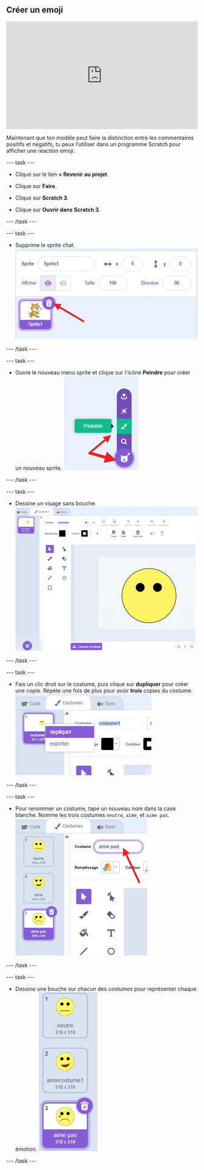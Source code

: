 ## Créer un emoji

<html>
  <div style="position: relative; overflow: hidden; padding-top: 56.25%;">
    <iframe style="position: absolute; top: 0; left: 0; right: 0; width: 100%; height: 100%; border: none;" src="https://www.youtube.com/embed/RIz7WHhlBnQ?rel=0&cc_load_policy=1" allowfullscreen allow="accelerometer; autoplay; clipboard-write; encrypted-media; gyroscope; picture-in-picture; web-share"></iframe>
  </div>
</html>

Maintenant que ton modèle peut faire la distinction entre les commentaires positifs et négatifs, tu peux l’utiliser dans un programme Scratch pour afficher une réaction emoji.

--- task ---

+ Clique sur le lien **< Revenir au projet**.

+ Clique sur **Faire**.

+ Clique sur **Scratch 3**.

+ Clique sur **Ouvrir dans Scratch 3**.

--- /task ---

--- task ---

+ Supprime le sprite chat.![Suppression du sprite par défaut](images/delete-cat.png)

--- /task ---

--- task ---

+ Ouvre le nouveau menu sprite et clique sur l'icône **Peindre** pour créer un nouveau sprite. ![Ouvre le nouveau menu sprite et sélectionne Peindre](images/click-paint.png)

--- /task ---

--- task ---

+ Dessine un visage sans bouche. ![Dessine un visage sans bouche](images/draw-face.png)

--- /task ---

--- task ---

+ Fais un clic droit sur le costume, puis clique sur **dupliquer** pour créer une copie. Répète une fois de plus pour avoir **trois** copies du costume. ![Fais un clic droit sur le costume du visage que tu viens de dessiner et clique sur Dupliquer](images/duplicate-costume.png)

--- /task ---

--- task ---

+ Pour renommer un costume, tape un nouveau nom dans la case blanche. Nomme les trois costumes `neutre`, `aime`, et `aime pas`. ![Avec un costume sélectionné, tape le nom du costume dans la case blanche](images/costume-name.png)

--- /task ---

--- task ---

+ Dessine une bouche sur chacun des costumes pour représenter chaque émotion. ![Dessine une bouche sur chaque costume pour représenter une émotion](images/draw-mouths.png)

--- /task ---

